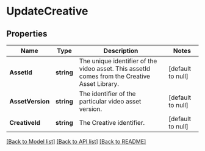 # UpdateCreative

## Properties
Name | Type | Description | Notes
------------ | ------------- | ------------- | -------------
**AssetId** | **string** | The unique identifier of the video asset. This assetId comes from the Creative Asset Library. | [default to null]
**AssetVersion** | **string** | The identifier of the particular video asset version. | [default to null]
**CreativeId** | **string** | The Creative identifier. | [default to null]

[[Back to Model list]](../README.md#documentation-for-models) [[Back to API list]](../README.md#documentation-for-api-endpoints) [[Back to README]](../README.md)


